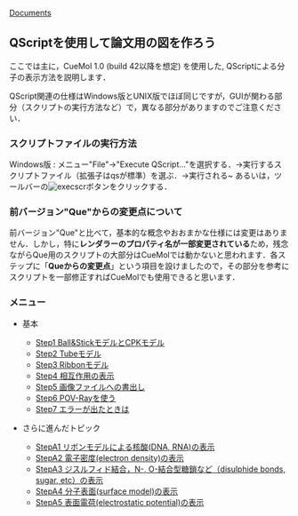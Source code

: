 [Documents](../../Documents)

## QScriptを使用して論文用の図を作ろう

ここでは主に，CueMol 1.0 (build 42以降を想定) を使用した, QScriptによる分子の表示方法を説明します．

QScript関連の仕様はWindows版とUNIX版でほぼ同じですが，GUIが関わる部分（スクリプトの実行方法など）で，異なる部分がありますのでご注意ください．

### スクリプトファイルの実行方法

Windows版
:   メニュー"File"->"Execute QScript..."を選択する．→実行するスクリプトファイル（拡張子はqsが標準）を選ぶ．→実行される~
あるいは，ツールバーの![execscr](../../assets/images/Documents/QScriptのチュートリアル/execscr.png)ボタンをクリックする．


### 前バージョン"Que"からの変更点について
前バージョン"Que"と比べて，基本的な概念やおおまかな仕様には変更はありません．しかし，特に**レンダラーのプロパティ名が一部変更されている**ため，残念ながらQue用のスクリプトの大部分はCueMolでは動かないと思われます．各ステップに「**Queからの変更点**」という項目を設けましたので，その部分を参考にスクリプトを一部修正すればCueMolでも使用できると思います．
### メニュー

* 基本
    * [Step1 Ball&StickモデルとCPKモデル](../../Documents/QScriptのチュートリアル/Step1)
    * [Step2 Tubeモデル](../../Documents/QScriptのチュートリアル/Step2)
    * [Step3 Ribbonモデル](../../Documents/QScriptのチュートリアル/Step3)
    * [Step4 相互作用の表示](../../Documents/QScriptのチュートリアル/Step4)
    * [Step5 画像ファイルへの書出し](../../Documents/QScriptのチュートリアル/Step5)
    * [Step6 POV-Rayを使う](../../Documents/QScriptのチュートリアル/Step6)
    * [Step7 エラーが出たときは](../../Documents/QScriptのチュートリアル/Step7)

* さらに進んだトピック 
    * [StepA1 リボンモデルによる核酸(DNA, RNA)の表示](../../Documents/QScriptのチュートリアル/StepA1)
    * [StepA2 電子密度(electron density)の表示](../../Documents/QScriptのチュートリアル/StepA2)
    * [StepA3 ジスルフィド結合，N-, O-結合型糖鎖など（disulphide bonds, sugar, etc）の表示](../../Documents/QScriptのチュートリアル/StepA3)
    * [StepA4 分子表面(surface model)の表示](../../Documents/QScriptのチュートリアル/StepA4)
    * [StepA5 表面電荷(electrostatic potential)の表示](../../Documents/QScriptのチュートリアル/StepA5)
